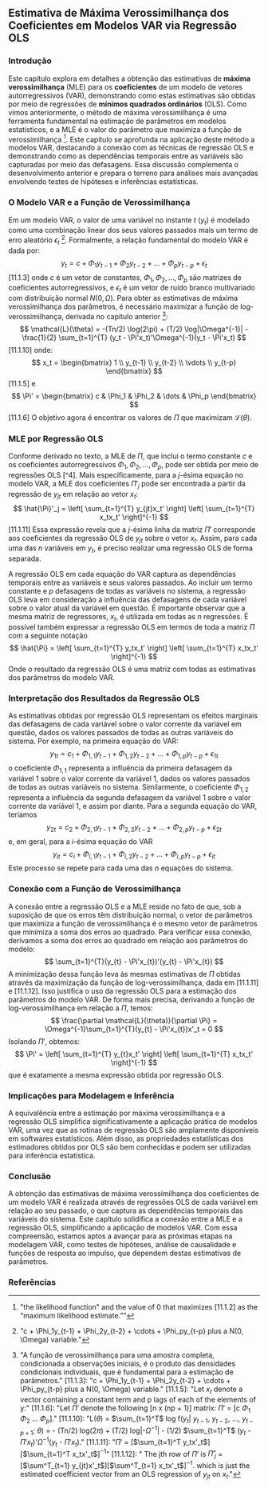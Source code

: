 ## Estimativa de Máxima Verossimilhança dos Coeficientes em Modelos VAR via Regressão OLS

### Introdução
Este capítulo explora em detalhes a obtenção das estimativas de **máxima verossimilhança** (MLE) para os **coeficientes** de um modelo de vetores autorregressivos (VAR), demonstrando como estas estimativas são obtidas por meio de regressões de **mínimos quadrados ordinários** (OLS). Como vimos anteriormente, o método de máxima verossimilhança é uma ferramenta fundamental na estimação de parâmetros em modelos estatísticos, e a MLE é o valor do parâmetro que maximiza a função de verossimilhança [^1]. Este capítulo se aprofunda na aplicação deste método a modelos VAR, destacando a conexão com as técnicas de regressão OLS e demonstrando como as dependências temporais entre as variáveis são capturadas por meio das defasagens. Essa discussão complementa o desenvolvimento anterior e prepara o terreno para análises mais avançadas envolvendo testes de hipóteses e inferências estatísticas.

### O Modelo VAR e a Função de Verossimilhança
Em um modelo VAR, o valor de uma variável no instante *t* ($y_t$) é modelado como uma combinação linear dos seus valores passados mais um termo de erro aleatório $\epsilon_t$ [^2]. Formalmente, a relação fundamental do modelo VAR é dada por:
$$
y_t = c + \Phi_1 y_{t-1} + \Phi_2 y_{t-2} + \dots + \Phi_p y_{t-p} + \epsilon_t
$$
[11.1.3]
onde $c$ é um vetor de constantes, $\Phi_1, \Phi_2, \dots, \Phi_p$ são matrizes de coeficientes autorregressivos, e $\epsilon_t$ é um vetor de ruído branco multivariado com distribuição normal $N(0, \Omega)$.
Para obter as estimativas de máxima verossimilhança dos parâmetros, é necessário maximizar a função de log-verossimilhança, derivada no capítulo anterior [^3]:
$$
\mathcal{L}(\theta) = -(Tn/2) \log(2\pi) + (T/2) \log|\Omega^{-1}| - \frac{1}{2} \sum_{t=1}^{T} (y_t - \Pi'x_t)'\Omega^{-1}(y_t - \Pi'x_t)
$$
[11.1.10]
onde:
$$
x_t = \begin{bmatrix} 1 \\ y_{t-1} \\ y_{t-2} \\ \vdots \\ y_{t-p} \end{bmatrix}
$$
[11.1.5]
e
$$
\Pi' = \begin{bmatrix} c & \Phi_1 & \Phi_2 & \dots & \Phi_p \end{bmatrix}
$$
[11.1.6]
O objetivo agora é encontrar os valores de $\Pi$ que maximizam $\mathcal{L}(\theta)$.

### MLE por Regressão OLS
Conforme derivado no texto, a MLE de $\Pi$, que inclui o termo constante *c* e os coeficientes autorregressivos $\Phi_1, \Phi_2, \dots, \Phi_p$, pode ser obtida por meio de regressões OLS [^4]. Mais especificamente, para a *j*-ésima equação no modelo VAR, a MLE dos coeficientes $\Pi'_j$ pode ser encontrada a partir da regressão de $y_{jt}$ em relação ao vetor $x_t$:
$$
\hat{\Pi}'_j = \left[ \sum_{t=1}^{T} y_{jt}x_t' \right] \left[ \sum_{t=1}^{T} x_tx_t' \right]^{-1}
$$
[11.1.11]
Essa expressão revela que a *j*-ésima linha da matriz $\Pi'$ corresponde aos coeficientes da regressão OLS de $y_{jt}$ sobre o vetor $x_t$. Assim, para cada uma das *n* variáveis em $y_t$, é preciso realizar uma regressão OLS de forma separada.

A regressão OLS em cada equação do VAR captura as dependências temporais entre as variáveis e seus valores passados. Ao incluir um termo constante e *p* defasagens de todas as variáveis no sistema, a regressão OLS leva em consideração a influência das defasagens de cada variável sobre o valor atual da variável em questão. É importante observar que a mesma matriz de regressores, $x_t$, é utilizada em todas as *n* regressões.
É possível também expressar a regressão OLS em termos de toda a matriz $\Pi$ com a seguinte notação
$$
\hat{\Pi} = \left[ \sum_{t=1}^{T} y_tx_t' \right] \left[ \sum_{t=1}^{T} x_tx_t' \right]^{-1}
$$
Onde o resultado da regressão OLS é uma matriz com todas as estimativas dos parâmetros do modelo VAR.

### Interpretação dos Resultados da Regressão OLS
As estimativas obtidas por regressão OLS representam os efeitos marginais das defasagens de cada variável sobre o valor corrente da variável em questão, dados os valores passados de todas as outras variáveis do sistema. Por exemplo, na primeira equação do VAR:
$$
y_{1t} = c_1 + \Phi_{1,1} y_{t-1} + \Phi_{1,2} y_{t-2} + \dots + \Phi_{1,p} y_{t-p} + \epsilon_{1t}
$$
o coeficiente $\Phi_{1,1}$ representa a influência da primeira defasagem da variável 1 sobre o valor corrente da variável 1, dados os valores passados de todas as outras variáveis no sistema. Similarmente, o coeficiente $\Phi_{1,2}$ representa a influência da segunda defasagem da variável 1 sobre o valor corrente da variável 1, e assim por diante.
Para a segunda equação do VAR, teríamos
$$
y_{2t} = c_2 + \Phi_{2,1} y_{t-1} + \Phi_{2,2} y_{t-2} + \dots + \Phi_{2,p} y_{t-p} + \epsilon_{2t}
$$
e, em geral, para a *i*-ésima equação do VAR
$$
y_{it} = c_i + \Phi_{i,1} y_{t-1} + \Phi_{i,2} y_{t-2} + \dots + \Phi_{i,p} y_{t-p} + \epsilon_{it}
$$
Este processo se repete para cada uma das *n* equações do sistema.

### Conexão com a Função de Verossimilhança
A conexão entre a regressão OLS e a MLE reside no fato de que, sob a suposição de que os erros têm distribuição normal, o vetor de parâmetros que maximiza a função de verossimilhança é o mesmo vetor de parâmetros que minimiza a soma dos erros ao quadrado.  Para verificar essa conexão, derivamos a soma dos erros ao quadrado em relação aos parâmetros do modelo:
$$
\sum_{t=1}^{T}(y_{t} - \Pi'x_{t})'(y_{t} - \Pi'x_{t})
$$
A minimização dessa função leva às mesmas estimativas de $\Pi$ obtidas através da maximização da função de log-verossimilhança, dada em [11.1.11] e [11.1.12]. Isso justifica o uso da regressão OLS para a estimação dos parâmetros do modelo VAR.
De forma mais precisa, derivando a função de log-verossimilhança em relação a $\Pi$, temos:
$$
\frac{\partial \mathcal{L}(\theta)}{\partial \Pi} = \Omega^{-1}\sum_{t=1}^{T}(y_{t} - \Pi'x_{t})x'_t = 0
$$
Isolando $\Pi'$, obtemos:
$$
\Pi' = \left[ \sum_{t=1}^{T} y_{t}x_t' \right] \left[ \sum_{t=1}^{T} x_tx_t' \right]^{-1}
$$
que é exatamente a mesma expressão obtida por regressão OLS.

### Implicações para Modelagem e Inferência
A equivalência entre a estimação por máxima verossimilhança e a regressão OLS simplifica significativamente a aplicação prática de modelos VAR, uma vez que as rotinas de regressão OLS são amplamente disponíveis em softwares estatísticos. Além disso, as propriedades estatísticas dos estimadores obtidos por OLS são bem conhecidas e podem ser utilizadas para inferência estatística.

### Conclusão
A obtenção das estimativas de máxima verossimilhança dos coeficientes de um modelo VAR é realizada através de regressões OLS de cada variável em relação ao seu passado, o que captura as dependências temporais das variáveis do sistema. Este capítulo solidifica a conexão entre a MLE e a regressão OLS, simplificando a aplicação de modelos VAR. Com essa compreensão, estamos aptos a avançar para as próximas etapas na modelagem VAR, como testes de hipóteses, análise de causalidade e funções de resposta ao impulso, que dependem destas estimativas de parâmetros.

### Referências
[^1]: "the likelihood function" and the value of 0 that maximizes [11.1.2] as the “maximum likelihood estimate.”"
[^2]: "c + \Phi_1y_{t-1} + \Phi_2y_{t-2} + \cdots + \Phi_py_{t-p} plus a N(0, \Omega) variable."
[^3]:  "A função de verossimilhança para uma amostra completa, condicionada a observações iniciais, é o produto das densidades condicionais individuais, que é fundamental para a estimação de parâmetros."
[11.1.3]:  "c + \Phi_1y_{t-1} + \Phi_2y_{t-2} + \cdots + \Phi_py_{t-p} plus a N(0, \Omega) variable."
[11.1.5]:  "Let $x_t$ denote a vector containing a constant term and p lags of each of the elements of y:"
[11.1.6]:  "Let $\Pi'$ denote the following [n x (np + 1)] matrix: $\Pi'$ = [c  $\Phi_1$  $\Phi_2$ ... $\Phi_p$]."
[11.1.10]: "L($\theta$) =  $\sum_{t=1}^T$ log f($y_t$| $y_{t-1}$, $y_{t-2}$, ..., $y_{t-p+1}$; $\theta$) = - (Tn/2) log(2$\pi$) + (T/2) log|-$\Omega^{-1}$| - (1/2) $\sum_{t=1}^T$ ($y_t$ - $\Pi'x_t$)'$\Omega^{-1}$($y_t$ - $\Pi'x_t$)."
[11.1.11]:   "$\Pi'$ =  [$\sum_{t=1}^T y_tx'_t$][$\sum_{t=1}^T x_tx'_t$]$^{-1}$"
[11.1.12]: " The jth row of $\Pi'$ is  $\hat{\Pi}'_j$ = [$\sum^T_{t=1} y_{jt}x'_t$][$\sum^T_{t=1} x_tx'_t$]$^{-1}$. which is just the estimated coefficient vector from an OLS regression of $y_{jt}$ on $x_t$."
<!-- END -->
